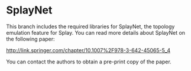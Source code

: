 SplayNet
====

This branch includes the required libraries for SplayNet, the topology emulation feature for Splay.
You can read more details about SplayNet on the following paper:

http://link.springer.com/chapter/10.1007%2F978-3-642-45065-5_4

You can contact the authors to obtain a pre-print copy of the paper.
